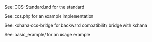 See: CCS-Standard.md for the standard

See: ccs.php for an example implementation

See: kohana-ccs-bridge for backward compatibility bridge with kohana

See: basic_example/ for an usage example